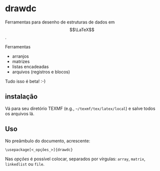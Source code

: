# drawdc

Ferramentas para desenho de estruturas de dados em $$\LaTeX$$.

Ferramentas

* arranjos
* matrizes
* listas encadeadas
* arquivos (registros e blocos)

Tudo isso é beta! :-)

## instalação
Vá para seu diretório TEXMF (e.g., `~/texmf/tex/latex/local`) e salve todos os arquivos lá.

## Uso
No preâmbulo do documento, acrescente:

`\usepackage[<_opções_>]{drawdc}`

Nas _opções_ é possível colocar, separados por vírgulas: `array`, `matrix`, `linkedlist` ou `file`.
